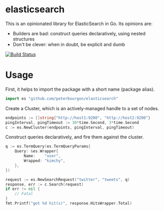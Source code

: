 # elasticsearch

This is an opinionated library for ElasticSearch in Go. Its opinions are:

* Builders are bad: construct queries declaratively, using nested structures
* Don't be clever: when in doubt, be explicit and dumb

[![Build Status][1]][2]

[1]: https://secure.travis-ci.org/peterbourgon/elasticsearch.png
[2]: http://www.travis-ci.org/peterbourgon/elasticsearch


# Usage

First, it helps to import the package with a short name (package alias).

```go
import es "github.com/peterbourgon/elasticsearch"
```

Create a Cluster, which is an actively-managed handle to a set of nodes.

```go
endpoints := []string{"http://host1:9200", "http://host2:9200"}
pingInterval, pingTimeout := 30*time.Second, 3*time.Second
c := es.NewCluster(endpoints, pingInterval, pingTimeout)
```

Construct queries declaratively, and fire them against the cluster.

```go
q := es.TermQuery(es.TermQueryParams{
	Query: &es.Wrapper{
		Name:    "user",
		Wrapped: "kimchy",
	},
})

request := es.NewSearchRequest("twitter", "tweets", q)
response, err := c.Search(request)
if err != nil {
	// Fatal
}
fmt.Printf("got %d hit(s)", response.HitsWrapper.Total)
```

